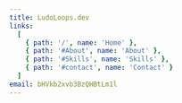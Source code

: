 ```yaml
---
title: LudoLoops.dev
links:
  [
    { path: '/', name: 'Home' },
    { path: '#About', name: 'About' },
    { path: '#Skills', name: 'Skills' },
    { path: '#contact', name: 'Contact' }
  ]
email: bHVkb2xvb3BzQHBtLm1l
---
```

